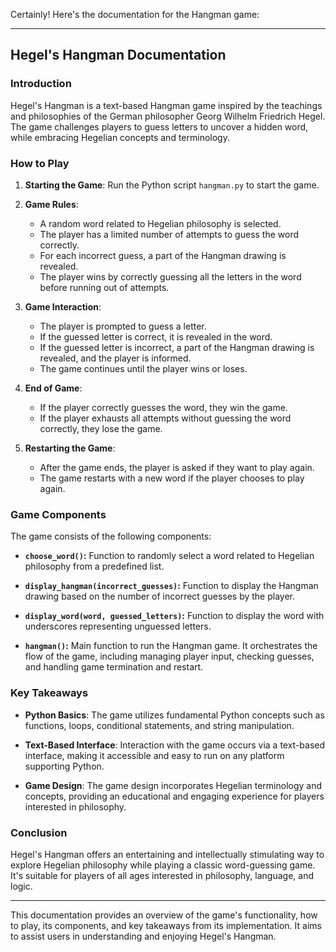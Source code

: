 Certainly! Here's the documentation for the Hangman game:

---

## Hegel's Hangman Documentation

### Introduction

Hegel's Hangman is a text-based Hangman game inspired by the teachings and philosophies of the German philosopher Georg Wilhelm Friedrich Hegel. The game challenges players to guess letters to uncover a hidden word, while embracing Hegelian concepts and terminology.

### How to Play

1. **Starting the Game**: Run the Python script `hangman.py` to start the game.
   
2. **Game Rules**:
   - A random word related to Hegelian philosophy is selected.
   - The player has a limited number of attempts to guess the word correctly.
   - For each incorrect guess, a part of the Hangman drawing is revealed.
   - The player wins by correctly guessing all the letters in the word before running out of attempts.

3. **Game Interaction**:
   - The player is prompted to guess a letter.
   - If the guessed letter is correct, it is revealed in the word.
   - If the guessed letter is incorrect, a part of the Hangman drawing is revealed, and the player is informed.
   - The game continues until the player wins or loses.

4. **End of Game**:
   - If the player correctly guesses the word, they win the game.
   - If the player exhausts all attempts without guessing the word correctly, they lose the game.

5. **Restarting the Game**:
   - After the game ends, the player is asked if they want to play again.
   - The game restarts with a new word if the player chooses to play again.

### Game Components

The game consists of the following components:

- **`choose_word()`:** Function to randomly select a word related to Hegelian philosophy from a predefined list.
  
- **`display_hangman(incorrect_guesses)`:** Function to display the Hangman drawing based on the number of incorrect guesses by the player.

- **`display_word(word, guessed_letters)`:** Function to display the word with underscores representing unguessed letters.

- **`hangman()`:** Main function to run the Hangman game. It orchestrates the flow of the game, including managing player input, checking guesses, and handling game termination and restart.

### Key Takeaways

- **Python Basics**: The game utilizes fundamental Python concepts such as functions, loops, conditional statements, and string manipulation.
  
- **Text-Based Interface**: Interaction with the game occurs via a text-based interface, making it accessible and easy to run on any platform supporting Python.

- **Game Design**: The game design incorporates Hegelian terminology and concepts, providing an educational and engaging experience for players interested in philosophy.

### Conclusion

Hegel's Hangman offers an entertaining and intellectually stimulating way to explore Hegelian philosophy while playing a classic word-guessing game. It's suitable for players of all ages interested in philosophy, language, and logic.

---

This documentation provides an overview of the game's functionality, how to play, its components, and key takeaways from its implementation. It aims to assist users in understanding and enjoying Hegel's Hangman.
